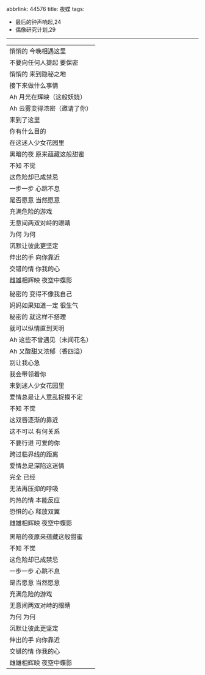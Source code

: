 abbrlink: 44576
title: 夜蝶
tags:
  - 最后的钟声响起,24
  - 偶像研究计划,29
---
|      |
|--|
|悄悄的 今晚相遇这里|
|不要向任何人提起 要保密|
|悄悄的 来到隐秘之地|
|接下来做什么事情|
|Ah 月光在辉映（这般妖娆）|
|Ah 云雾变得浓密（邀请了你）|
|来到了这里|
|你有什么目的|
|在这迷人少女花园里|
|黑暗的夜 原来蕴藏这般甜蜜|
|不知 不觉|
|这危险却已成禁忌|
|一步一步 心跳不息|
|是否愿意 当然愿意|
|充满危险的游戏|
|无意间两双对峙的眼睛|
|为何 为何|
|沉默让彼此更坚定|
|伸出的手 向你靠近|
|交错的情 你我的心|
|雌雄相辉映 夜空中蝶影|
|      |
|秘密的 变得不像我自己|
|妈妈如果知道一定 很生气|
|秘密的 就这样不搭理|
|就可以纵情直到天明|
|Ah 这些不曾遇见（未闻花名）|
|Ah 又酸甜又浓郁（香四溢）|
|别让我心急|
|我会带领着你|
|来到迷人少女花园里|
|爱情总是让人意乱捉摸不定|
|不知 不觉|
|这双唇逐渐的靠近|
|这不可以 有何关系|
|不要行进 可爱的你|
|跨过临界线的距离|
|爱情总是深陷这迷情|
|完全 已经|
|无法再压抑的呼吸|
|灼热的情 本能反应|
|恐惧的心 释放双翼|
|雌雄相辉映 夜空中蝶影|
|      |
|黑暗的夜原来蕴藏这般甜蜜|
|不知 不觉|
|这危险却已成禁忌|
|一步一步 心跳不息|
|是否愿意 当然愿意|
|充满危险的游戏|
|无意间两双对峙的眼睛|
|为何 为何|
|沉默让彼此更坚定|
|伸出的手 向你靠近|
|交错的情 你我的心|
|雌雄相辉映 夜空中蝶影|